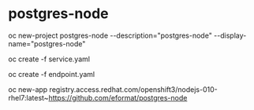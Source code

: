# postgres-node

   oc new-project postgres-node --description="postgres-node" --display-name="postgres-node"

   oc create -f service.yaml

   oc create -f endpoint.yaml

   oc new-app registry.access.redhat.com/openshift3/nodejs-010-rhel7:latest~https://github.com/eformat/postgres-node

   
